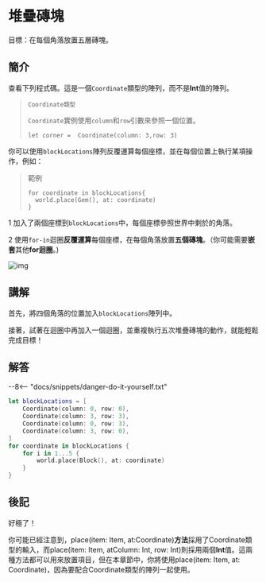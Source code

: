 # 堆疊磚塊

目標：在每個角落放置五層磚塊。

## 簡介

查看下列程式碼。這是一個`Coordinate`類型的陣列，而不是**Int**值的陣列。
>`Coordinate類型`
>
>`Coordinate`實例使用`column`和`row`引數來參照一個位置。
>
>`let corner =  Coordinate(column: 3,row: 3)`

你可以使用`blockLocations`陣列反覆運算每個座標，並在每個位置上執行某項操作，例如：
>範例
>
>```
>for coordinate in blockLocations{
>   world.place(Gem(), at: coordinate)
>}
>```

1   加入了兩個座標到`blockLocations`中，每個座標參照世界中剩於的角落。

2   使用`for-in`迴圈**反覆運算**每個座標，在每個角落放置**五個磚塊**。（你可能需要**嵌套**其他**for迴圈**。)


![img](https://imagedelivery.net/cdkaXPuFls5qlrh3GM4hfA/25f474c7-9bc0-4d77-d150-1d4f3faa0200/public)

## 講解
首先，將四個角落的位置加入`blockLocations`陣列中。

接著，試著在迴圈中再加入一個迴圈，並重複執行五次堆疊磚塊的動作，就能輕鬆完成目標！

## 解答

--8<-- "docs/snippets/danger-do-it-yourself.txt"

```swift linenums="1"
let blockLocations = [
    Coordinate(column: 0, row: 0),
    Coordinate(column: 3, row: 3),
    Coordinate(column: 0, row: 3),
    Coordinate(column: 3, row: 0),
]
for coordinate in blockLocations {
    for i in 1...5 {
        world.place(Block(), at: coordinate)
    }
}
```

## 後記

好極了！

你可能已經注意到，place(item: Item, at:Coordinate)**方法**採用了Coordinate類型的輸入，而place(item: Item, atColumn: Int, row: Int)則採用兩個**Int**值。這兩種方法都可以用來放置項目，但在本章節中，你將使用place(item: Item, at: Coordinate)，因為要配合Coordinate類型的陣列一起使用。
